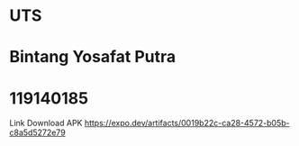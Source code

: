 # UTS
# Bintang Yosafat Putra
# 119140185

Link Download APK
https://expo.dev/artifacts/0019b22c-ca28-4572-b05b-c8a5d5272e79

